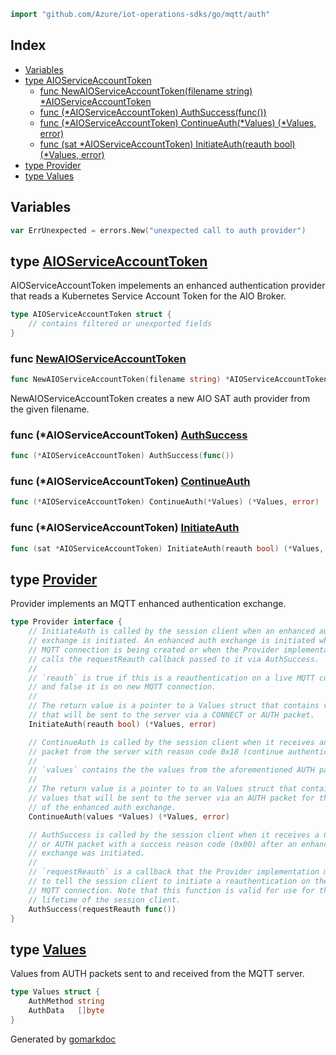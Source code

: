 <!-- Code generated by gomarkdoc. DO NOT EDIT -->

```go
import "github.com/Azure/iot-operations-sdks/go/mqtt/auth"
```

## Index

- [Variables](<#variables>)
- [type AIOServiceAccountToken](<#AIOServiceAccountToken>)
  - [func NewAIOServiceAccountToken\(filename string\) \*AIOServiceAccountToken](<#NewAIOServiceAccountToken>)
  - [func \(\*AIOServiceAccountToken\) AuthSuccess\(func\(\)\)](<#AIOServiceAccountToken.AuthSuccess>)
  - [func \(\*AIOServiceAccountToken\) ContinueAuth\(\*Values\) \(\*Values, error\)](<#AIOServiceAccountToken.ContinueAuth>)
  - [func \(sat \*AIOServiceAccountToken\) InitiateAuth\(reauth bool\) \(\*Values, error\)](<#AIOServiceAccountToken.InitiateAuth>)
- [type Provider](<#Provider>)
- [type Values](<#Values>)


## Variables

<a name="ErrUnexpected"></a>

```go
var ErrUnexpected = errors.New("unexpected call to auth provider")
```

<a name="AIOServiceAccountToken"></a>
## type [AIOServiceAccountToken](<https://github.com/Azure/iot-operations-sdks/blob/main/go/mqtt/auth/mq_sat.go#L9-L11>)

AIOServiceAccountToken impelements an enhanced authentication provider that reads a Kubernetes Service Account Token for the AIO Broker.

```go
type AIOServiceAccountToken struct {
    // contains filtered or unexported fields
}
```

<a name="NewAIOServiceAccountToken"></a>
### func [NewAIOServiceAccountToken](<https://github.com/Azure/iot-operations-sdks/blob/main/go/mqtt/auth/mq_sat.go#L15>)

```go
func NewAIOServiceAccountToken(filename string) *AIOServiceAccountToken
```

NewAIOServiceAccountToken creates a new AIO SAT auth provider from the given filename.

<a name="AIOServiceAccountToken.AuthSuccess"></a>
### func \(\*AIOServiceAccountToken\) [AuthSuccess](<https://github.com/Azure/iot-operations-sdks/blob/main/go/mqtt/auth/mq_sat.go#L41>)

```go
func (*AIOServiceAccountToken) AuthSuccess(func())
```



<a name="AIOServiceAccountToken.ContinueAuth"></a>
### func \(\*AIOServiceAccountToken\) [ContinueAuth](<https://github.com/Azure/iot-operations-sdks/blob/main/go/mqtt/auth/mq_sat.go#L37>)

```go
func (*AIOServiceAccountToken) ContinueAuth(*Values) (*Values, error)
```



<a name="AIOServiceAccountToken.InitiateAuth"></a>
### func \(\*AIOServiceAccountToken\) [InitiateAuth](<https://github.com/Azure/iot-operations-sdks/blob/main/go/mqtt/auth/mq_sat.go#L19-L21>)

```go
func (sat *AIOServiceAccountToken) InitiateAuth(reauth bool) (*Values, error)
```



<a name="Provider"></a>
## type [Provider](<https://github.com/Azure/iot-operations-sdks/blob/main/go/mqtt/auth/types.go#L14-L46>)

Provider implements an MQTT enhanced authentication exchange.

```go
type Provider interface {
    // InitiateAuth is called by the session client when an enhanced auth
    // exchange is initiated. An enhanced auth exchange is initiated when a new
    // MQTT connection is being created or when the Provider implementation
    // calls the requestReauth callback passed to it via AuthSuccess.
    //
    // `reauth` is true if this is a reauthentication on a live MQTT connection
    // and false it is on new MQTT connection.
    //
    // The return value is a pointer to a Values struct that contains values
    // that will be sent to the server via a CONNECT or AUTH packet.
    InitiateAuth(reauth bool) (*Values, error)

    // ContinueAuth is called by the session client when it receives an AUTH
    // packet from the server with reason code 0x18 (continue authentication).
    //
    // `values` contains the the values from the aforementioned AUTH packet.
    //
    // The return value is a pointer to to an Values struct that contains
    // values that will be sent to the server via an AUTH packet for this round
    // of the enhanced auth exchange.
    ContinueAuth(values *Values) (*Values, error)

    // AuthSuccess is called by the session client when it receives a CONNACK
    // or AUTH packet with a success reason code (0x00) after an enhanced auth
    // exchange was initiated.
    //
    // `requestReauth` is a callback that the Provider implementation may call
    // to tell the session client to initiate a reauthentication on the live
    // MQTT connection. Note that this function is valid for use for the entire
    // lifetime of the session client.
    AuthSuccess(requestReauth func())
}
```

<a name="Values"></a>
## type [Values](<https://github.com/Azure/iot-operations-sdks/blob/main/go/mqtt/auth/types.go#L8-L11>)

Values from AUTH packets sent to and received from the MQTT server.

```go
type Values struct {
    AuthMethod string
    AuthData   []byte
}
```

Generated by [gomarkdoc](<https://github.com/princjef/gomarkdoc>)
